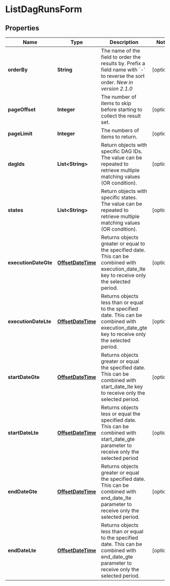 # ListDagRunsForm

## Properties
| Name                 | Type                                    | Description                                                                                                                                      | Notes      |
|----------------------|-----------------------------------------|--------------------------------------------------------------------------------------------------------------------------------------------------|------------|
| **orderBy**          | **String**                              | The name of the field to order the results by. Prefix a field name with &#x60;-&#x60; to reverse the sort order.  *New in version 2.1.0*         | [optional] |
| **pageOffset**       | **Integer**                             | The number of items to skip before starting to collect the result set.                                                                           | [optional] |
| **pageLimit**        | **Integer**                             | The numbers of items to return.                                                                                                                  | [optional] |
| **dagIds**           | **List&lt;String&gt;**                  | Return objects with specific DAG IDs. The value can be repeated to retrieve multiple matching values (OR condition).                             | [optional] |
| **states**           | **List&lt;String&gt;**                  | Return objects with specific states. The value can be repeated to retrieve multiple matching values (OR condition).                              | [optional] |
| **executionDateGte** | [**OffsetDateTime**](OffsetDateTime.md) | Returns objects greater or equal to the specified date.  This can be combined with execution_date_lte key to receive only the selected period.   | [optional] |
| **executionDateLte** | [**OffsetDateTime**](OffsetDateTime.md) | Returns objects less than or equal to the specified date.  This can be combined with execution_date_gte key to receive only the selected period. | [optional] |
| **startDateGte**     | [**OffsetDateTime**](OffsetDateTime.md) | Returns objects greater or equal the specified date.  This can be combined with start_date_lte key to receive only the selected period.          | [optional] |
| **startDateLte**     | [**OffsetDateTime**](OffsetDateTime.md) | Returns objects less or equal the specified date.  This can be combined with start_date_gte parameter to receive only the selected period        | [optional] |
| **endDateGte**       | [**OffsetDateTime**](OffsetDateTime.md) | Returns objects greater or equal the specified date.  This can be combined with end_date_lte parameter to receive only the selected period.      | [optional] |
| **endDateLte**       | [**OffsetDateTime**](OffsetDateTime.md) | Returns objects less than or equal to the specified date.  This can be combined with end_date_gte parameter to receive only the selected period. | [optional] |
